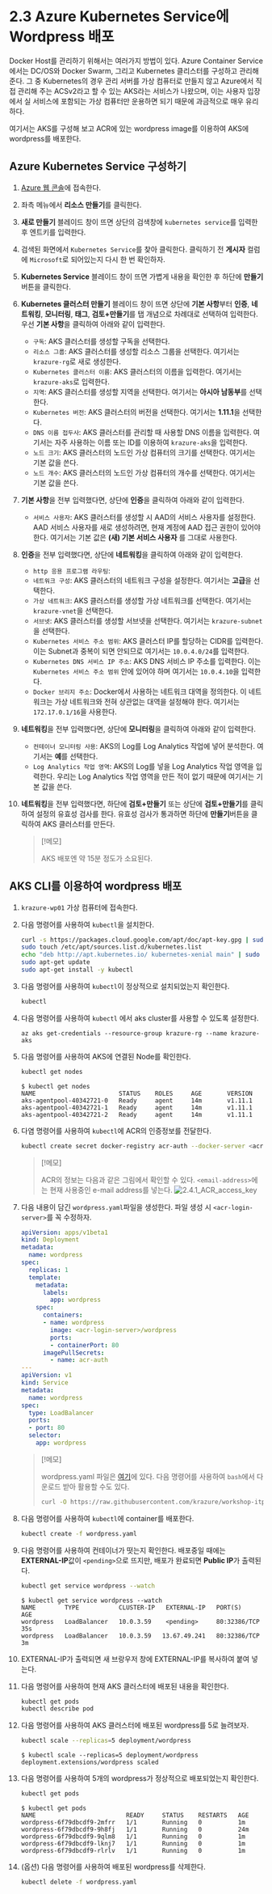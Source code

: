 # 2.3 Azure Kubernetes Service에 Wordpress 배포

Docker Host를 관리하기 위해서는 여러가지 방법이 있다. Azure Container Service에서는 DC/OS와 Docker Swarm, 그리고 Kubernetes 클리스터를 구성하고 관리해준다. 그 중 Kubernetes의 경우 관리 서버를 가상 컴퓨터로 만들지 않고 Azure에서 직접 관리해 주는 ACSv2라고 할 수 있는 AKS라는 서비스가 나왔으며, 이는 사용자 입장에서 실 서비스에 포함되는 가상 컴퓨터만 운용하면 되기 때문에 과금적으로 매우 유리하다.

여기서는 AKS를 구성해 보고 ACR에 있는 wordpress image를 이용하여 AKS에 wordpress를 배포한다.

## Azure Kubernetes Service 구성하기

1. [Azure 웹 콘솔](https://portal.azure.com)에 접속한다.

2. 좌측 메뉴에서 **리소스 만들기**를 클릭한다.

3. **새로 만들기** 블레이드 창이 뜨면 상단의 검색창에 `kubernetes service`를 입력한 후 엔트키를 입력한다.

4. 검색된 화면에서 `Kubernetes Service`를 찾아 클릭한다. 클릭하기 전 **게시자** 컬럼에 `Microsoft`로 되어있는지 다시 한 번 확인하자.

5. **Kubernetes Service** 블레이드 창이 뜨면 가볍게 내용을 확인한 후 하단에 **만들기** 버튼을 클릭한다.

6. **Kubernetes 클러스터 만들기** 블레이드 창이 뜨면 상단에 **기본 사항**부터 **인증**, **네트워킹**, **모니터링**, **태그**, **검토+만들기**를 탭 개념으로 차례대로 선택하여 입력한다. 우선 **기본 사항**을 클릭하여 아래와 같이 입력한다.
    - `구독`: AKS 클러스터를 생성할 구독을 선택한다.
    - `리소스 그룹`: AKS 클러스터를 생성할 리소스 그룹을 선택한다. 여기서는 `krazure-rg`로 새로 생성한다.
    - `Kubernetes 클러스터 이름`: AKS 클러스터의 이름을 입력한다. 여기서는 `krazure-aks`로 입력한다.
    - `지역`: AKS 클러스터를 생성할 지역을 선택한다. 여기서는 **아시아 남동부**를 선택한다.
    - `Kubernetes 버전`: AKS 클러스터의 버전을 선택한다. 여기서는 **1.11.1**을 선택한다.
    - `DNS 이름 접두사`: AKS 클러스터를 관리할 때 사용할 DNS 이름을 입력한다. 여기서는 자주 사용하는 이름 또는 ID를 이용하여 `krazure-aks`을 입력한다.
    - `노드 크기`: AKS 클러스터의 노드인 가상 컴퓨터의 크기를 선택한다. 여기서는 기본 값을 쓴다.
    - `노드 개수`: AKS 클러스터의 노드인 가상 컴퓨터의 개수를 선택한다. 여기서는 기본 값을 쓴다.

7. **기본 사항**을 전부 입력했다면, 상단에 **인증**을 클릭하여 아래와 같이 입력한다.
    - `서비스 사용자`: AKS 클러스터를 생성할 시 AAD의 서비스 사용자를 설정한다. AAD 서비스 사용자를 새로 생성하려면, 현재 계정에 AAD 접근 권한이 있어야 한다. 여기서는 기본 값은 __(새) 기본 서비스 사용자__ 를 그대로 사용한다.

8. **인증**을 전부 입력했다면, 상단에 **네트워킹**을 클릭하여 아래와 같이 입력한다.
    - `http 응용 프로그램 라우팅`:
    - `네트워크 구성`: AKS 클러스터의 네트워크 구성을 설정한다. 여기서는 **고급**을 선택한다.
    - `가상 네트워크`: AKS 클러스터를 생성할 가상 네트워크를 선택한다. 여기서는 `krazure-vnet`을 선택한다.
    - `서브넷`: AKS 클러스터를 생성할 서브넷을 선택한다. 여기서는 `krazure-subnet`을 선택한다.
    - `Kubernetes 서비스 주소 범위`: AKS 클러스터 IP를 할당하는 CIDR를 입력한다. 이는 Subnet과 중복이 되면 안되므로 여기서는 `10.0.4.0/24`를 입력한다.
    - `Kubernetes DNS 서비스 IP 주소`: AKS DNS 서비스 IP 주소를 입력한다. 이는 `Kubernetes 서비스 주소 범위` 안에 있어야 하며 여기서는 `10.0.4.10`을 입력한다.
    - `Docker 브리지 주소`: Docker에서 사용하는 네트워크 대역을 정의한다. 이 네트워크는 가상 네트워크와 전혀 상관없는 대역을 설정해야 한다. 여기서는 `172.17.0.1/16`을 사용한다.

9. **네트워킹**을 전부 입력했다면, 상단에 **모니터링**을 클릭하여 아래와 같이 입력한다.
    - `컨테이너 모니터링 사용`: AKS의 Log를 Log Analytics 작업에 넣어 분석한다. 여기서는 **예**를 선택한다.
    - `Log Analytics 작업 영역`: AKS의 Log를 넣을 Log Analytics 작업 영역을 입력한다. 우리는 Log Analytics 작업 영역을 만든 적이 없기 때문에 여기서는 기본 값을 쓴다.

10. **네트워킹**을 전부 입력했다면, 하단에 **검토+만들기** 또는 상단에 **검토+만들기**를 클릭하여 설정의 유효성 검사를 한다. 유효성 검사가 통과하면 하단에 **만들기**버튼을 클릭하여 AKS 클러스터를 만든다.
    > [!메모]
    >
    > AKS 배포엔 약 15분 정도가 소요된다.

## AKS CLI를 이용하여 wordpress 배포

1. `krazure-wp01` 가상 컴퓨터에 접속한다.

2. 다음 명령어를 사용하여 `kubectl`을 설치한다.
    ```bash
    curl -s https://packages.cloud.google.com/apt/doc/apt-key.gpg | sudo apt-key add -
    sudo touch /etc/apt/sources.list.d/kubernetes.list
    echo "deb http://apt.kubernetes.io/ kubernetes-xenial main" | sudo tee -a /etc/apt/sources.list.d/kubernetes.list
    sudo apt-get update
    sudo apt-get install -y kubectl
    ```

3. 다음 명령어를 사용하여 `kubectl`이 정상적으로 설치되었는지 확인한다.
    ```bash
    kubectl
    ```

4. 다음 명령어를 사용하여 `kubectl` 에서 aks cluster를 사용할 수 있도록 설정한다.
    ```Azurecli
    az aks get-credentials --resource-group krazure-rg --name krazure-aks
    ```

5. 다음 명령어를 사용하여 AKS에 연결된 Node를 확인한다.
    ```bash
    kubectl get nodes
    ```
    ```결과
    $ kubectl get nodes
    NAME                       STATUS    ROLES     AGE       VERSION
    aks-agentpool-40342721-0   Ready     agent     14m       v1.11.1
    aks-agentpool-40342721-1   Ready     agent     14m       v1.11.1
    aks-agentpool-40342721-2   Ready     agent     14m       v1.11.1
    ```

6. 다염 명령어를 사용하여 `kubectl`에 ACR의 인증정보를 전달한다.
    ```bash
    kubectl create secret docker-registry acr-auth --docker-server <acr-login-server> --docker-username <service-principal-ID> --docker-password <service-principal-password> --docker-email <email-address>
    ```
    > [!메모]
    >
    > ACR의 정보는 다음과 같은 그림에서 확인할 수 있다. `<email-address>`에는 현재 사용중인 e-mail address를 넣는다.
    > ![2.4.1_ACR_access_key](../images/2.4.1_ACR_access_key.PNG)

7. 다음 내용이 담긴 `wordpress.yaml`파일을 생성한다. 파일 생성 시 `<acr-login-server>`를 꼭 수정하자.
    ```wordpress.yaml
    apiVersion: apps/v1beta1
    kind: Deployment
    metadata:
      name: wordpress
    spec:
      replicas: 1
      template:
        metadata:
          labels:
            app: wordpress
        spec:
          containers:
          - name: wordpress
            image: <acr-login-server>/wordpress
            ports:
            - containerPort: 80
          imagePullSecrets:
            - name: acr-auth
    ---
    apiVersion: v1
    kind: Service
    metadata:
      name: wordpress
    spec:
      type: LoadBalancer
      ports:
      - port: 80
      selector:
        app: wordpress
    ```
    > [!메모]
    >
    > wordpress.yaml 파일은 [여기](../source/kubectl/wordpress.yaml)에 있다. 다음 명령어를 사용하여 `bash`에서 다운로드 받아 활용할 수도 있다.
    > ```bash
    > curl -O https://raw.githubusercontent.com/krazure/workshop-itpro-101/master/source/kubectl/wordpress.yaml
    > ```

8. 다음 명령어를 사용하여 `kubectl`에 container를 배포한다.
    ```bash
    kubectl create -f wordpress.yaml
    ```

9. 다음 명령어를 사용하여 컨테이너가 떳는지 확인한다. 배포중일 때에는 **EXTERNAL-IP**값이 `<pending>`으로 뜨지만, 배포가 완료되면 **Public IP**가 출력된다.
    ```bash
    kubectl get service wordpress --watch
    ```
    ```결과
    $ kubectl get service wordpress --watch
    NAME        TYPE           CLUSTER-IP   EXTERNAL-IP   PORT(S)        AGE
    wordpress   LoadBalancer   10.0.3.59    <pending>     80:32386/TCP   35s
    wordpress   LoadBalancer   10.0.3.59   13.67.49.241   80:32386/TCP   3m
    ```

10. EXTERNAL-IP가 출력되면 새 브랑우저 창에 EXTERNAL-IP를 복사하여 붙여 넣는다.

11. 다음 명령어를 사용하여 현재 AKS 클러스터에 배포된 내용을 확인한다.
    ```bash
    kubectl get pods
    kubectl describe pod
    ```

12. 다음 명령어를 사용하여 AKS 클러스터에 배포된 wordpress를 5로 늘려보자.
    ```bash
    kubectl scale --replicas=5 deployment/wordpress
    ```
    ```결과
    $ kubectl scale --replicas=5 deployment/wordpress
    deployment.extensions/wordpress scaled
    ```

13. 다음 명령어를 사용하여 5개의 wordpress가 정상적으로 배포되었는지 확인한다.
    ```bash
    kubectl get pods
    ```
    ```결과
    $ kubectl get pods
    NAME                         READY     STATUS    RESTARTS   AGE
    wordpress-6f79dbcdf9-2mfrr   1/1       Running   0          1m
    wordpress-6f79dbcdf9-9h8fj   1/1       Running   0          24m
    wordpress-6f79dbcdf9-9qlm8   1/1       Running   0          1m
    wordpress-6f79dbcdf9-lknj7   1/1       Running   0          1m
    wordpress-6f79dbcdf9-rlrlv   1/1       Running   0          1m
    ```

14. (옵션) 다음 명령어를 사용하여 배포된 wordpress를 삭제한다.
    ```bash
    kubectl delete -f wordpress.yaml
    ```